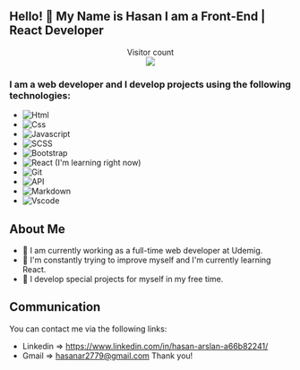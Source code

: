## Hello! 👋 My Name is Hasan I am a  Front-End | React Developer

<p align="center"> 
  Visitor count<br>
  <a href="https://github.com/Hasan-Arslan2779/github-profile-views-counter">
    <img src="https://komarev.com/ghpvc/?username=Hasan-Arslan2779&style=for-the-badge">
</a>
</p>

### I am a web developer and I develop projects using the following technologies:

* ![Html](https://img.shields.io/badge/HTML5-E34F26?style=flat&logo=html5&logoColor=white)
* ![Css](https://img.shields.io/badge/CSS3-1572B6?style=flat&logo=css3&logoColor=white)
* ![Javascript](https://img.shields.io/badge/JavaScript-323330?style=flat&logo=javascript&logoColor=F7DF1E)
* ![SCSS](https://img.shields.io/badge/SCSS-hotpink.svg?style=flat&logo=SCSS&logoColor=white)
* ![Bootstrap](https://img.shields.io/badge/Bootstrap-%23563D7C.svg?style=flat&logo=Bootstrap&logoColor=white)
* ![React](https://img.shields.io/badge/React-323330?style=flat&logo=react&logoColor=F7DF1E) (I'm learning right now)
* ![Git](https://img.shields.io/badge/GIT-E44C30?style=flat&logo=git&logoColor=white)
* ![API](https://img.shields.io/badge/API-E44C30?style=flat&logo=git&logoColor=white)
* ![Markdown](https://img.shields.io/badge/Markdown-000000?style=flat&logo=markdown&logoColor=white)
* ![Vscode](https://img.shields.io/badge/Visual_Studio_Code-0078D4?style=flat&logo=visual%20studio%20code&logoColor=white)
## About Me
* 💼 I am currently working as a full-time web developer at Udemig.
* 🌱 I'm constantly trying to improve myself and I'm currently learning React.
* 🔭 I develop special projects for myself in my free time.
## Communication
You can contact me via the following links:

* Linkedin => https://www.linkedin.com/in/hasan-arslan-a66b82241/
* Gmail => hasanar2779@gmail.com
Thank you!
